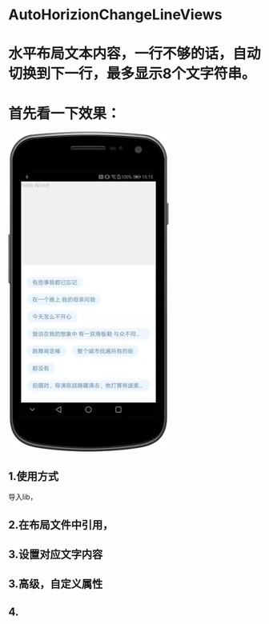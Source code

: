 # AutoHorizionChangeLineViews
# 水平布局文本内容，一行不够的话，自动切换到下一行，最多显示8个文字符串。
# 首先看一下效果：
![](https://github.com/xilinch/AutoHorizionChangeLineViews/blob/master/pic/xt.webp)



## 1.使用方式
导入lib，


## 2.在布局文件中引用，

## 3.设置对应文字内容

## 3.高级，自定义属性

 <declare-styleable name="AutoHorizionChangeLineViews">
        <attr name="item_horizion_space" format="dimension"/>
        <attr name="item_verticl_space" format="dimension"/>
        <attr name="item_text_size" format="integer"/>
        <attr name="item_text_color" format="color"/>
        <attr name="item_text_bg" format="reference"/>
    </declare-styleable>
    
## 4.


